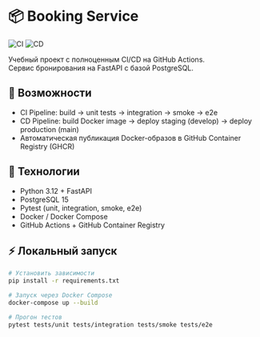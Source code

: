 # 📦 Booking Service

![CI](https://github.com/niiksolo/github-actions-docker-pipeline/actions/workflows/ci.yml/badge.svg)
![CD](https://github.com/niiksolo/github-actions-docker-pipeline/actions/workflows/cd.yml/badge.svg)

Учебный проект с полноценным CI/CD на GitHub Actions.  
Сервис бронирования на FastAPI с базой PostgreSQL.  

## 🔧 Возможности
- CI Pipeline: build → unit tests → integration → smoke → e2e
- CD Pipeline: build Docker image → deploy staging (develop) → deploy production (main)
- Автоматическая публикация Docker-образов в GitHub Container Registry (GHCR)

## 🚀 Технологии
- Python 3.12 + FastAPI
- PostgreSQL 15
- Pytest (unit, integration, smoke, e2e)
- Docker / Docker Compose
- GitHub Actions + GitHub Container Registry

## ⚡ Локальный запуск
```bash
# Установить зависимости
pip install -r requirements.txt

# Запуск через Docker Compose
docker-compose up --build

# Прогон тестов
pytest tests/unit tests/integration tests/smoke tests/e2e